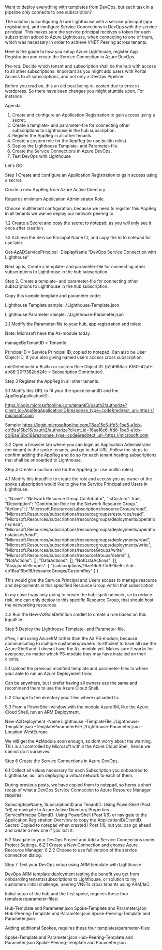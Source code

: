 Want to deploy everything with templates from DevOps, but each task in a pipeline only connects to one subscription?

The solution is configuring Azure Lighthouse with a service principal (app registration), and configure Service Connections in DevOps with the service principal. This makes sure the service principal receives a token for each subscription added to Azure Lighthouse, when connecting to one of them, which was necessary in order to achieve VNET Peering across tenants.

Here is the guide to how you setup Azure Lighthouse, register App Registration and create the Service Connection in Azure DevOps.

Pre-req: Decide which tenant and subscription shall be the hub with access to all other subscriptions. Important as you might add users with Portal Access to all subscriptions, and not only a DevOps Pipeline.

Before you read on, this an old post being re-posted due to error in wordpress. So there have been changes you might stumble upon. For instance

Agenda:

1. Create and configure an Application Registration to gain access using a secret.
2. Create a template- and parameter-file for connecting other subscriptions to Lighthouse in the hub subscription.
3. Register the AppReg in all other tenants.
4. Create a custom role for the AppReg (or use builtin roles).
5. Deploy the Lighthouse Template- and Parameter-file.
6. Create the Service Connections in Azure DevOps.
7. Test DevOps with Lighthouse

Let's GO!

Step 1 Create and configure an Application Registration to gain access using a secret.

Create a new AppReg from Azure Active Directory.

Requires minimum Application Administrator Role.

Choose multitenant configuration, because we need to register this AppReg in all tenants we wanne deploy our network peering to.

1.2 Create a Secret and copy the secret to notepad, as you will only see it once after creation.

1.3 Achieve the Service Principal Name ID, and copy the Id to notepad for use later.

Get-AzADServicePrincipal -DisplayName "DevOps Service Connection with Lighthouse"

Next up is; Create a template- and parameter-file for connecting other subscriptions to Lighthouse in the hub subscription.

Step 2. Create a template- and parameter-file for connecting other subscriptions to Lighthouse in the hub subscription.

Copy this sample template and parameter code:

Lighthouse Template sample: .\Lighthouse-Template.json

Lighthouse Parameter sample: .\Lighthouse-Parameter.json

2.1 Modify the Parameter-file to your hub, app registration and roles:

Note: Microsoft have the Az-module today.

manageByTenantID = TenantId

PrincipalID = Service Principal ID, copied to notepad. Can also be User Object ID, if your also giving named users access cross subscription.

roleDefintionId = Builtin or custom Role Object ID. (b24988ac-6180-42a0-ab88-20f7382dd24c = Subscription Contributor).

Step 3 Register the AppReg in all other tenants.

3.1 Modify this URL to fit your the spoke tenantID and the AppRegApplicationID:

https://login.microsoftonline.com/tenantID/oauth2/authorize?client_id=AppRegApplicationID&response_type=code&redirect_uri=https://microsoft.com

Sample: https://login.microsoftonline.com/15ae15c5-ffd5-1be5-a1cb-cb15aa15bc15/oauth2/authorize?client_id=16ae16c6-ffd6-1be6-a1cb-cb16aa16bc16&response_type=code&redirect_uri=https://microsoft.com

3.2 Open a browser tab where you can login as Application Administrator (minimum) to the spoke tenants, and go to that URL. Follow the steps to confirm adding the AppReg and do so for each tenant hosting subscriptions that shall be onboarded to Lighthouse.

Step 4 Create a custom role for the AppReg (or use builtin roles).

4.1 Modify this InputFile to create the role and access you as owner of the spoke subscription would like to give the Service Principal and Users in Lighthouse.

{
    "Name": "Network Resource Group Contributor",
    "IsCustom": true,
    "Description": "Contributor Role for the Network Resource Group.",
    "Actions": [
      "Microsoft.Resources/subscriptions/resourceGroups/read",
      "Microsoft.Resources/subscriptions/resourcegroups/resources/read",
      "Microsoft.Resources/subscriptions/resourcegroups/deployments/operations/read",
      "Microsoft.Resources/subscriptions/resourcegroups/deployments/operationstatuses/read",
      "Microsoft.Resources/subscriptions/resourcegroups/deployments/read",
      "Microsoft.Resources/subscriptions/resourcegroups/deployments/write",
      "Microsoft.Resources/subscriptions/resourceGroups/write",
      "Microsoft.Resources/subscriptions/resourceGroups/delete"
    ],
    "NotActions": [],
    "DataActions": [],
    "NotDataActions": [],
    "AssignableScopes": [
    "/subscriptions/16ae16c6-ffd6-1be6-a1cb-cb16aa16bc16/resourceGroups/CustomRoy"
    ]
  }

This would give the Service Principal and Users access to manage resource and deployments in this specified Resource Group within that subscription.

In my case I was only going to create the hub-spok network, so to reduce risk, one can only deploy to this specific Resource Group, that should host the networking resources.

4.2 Run the New-AzRoleDefintion cmdlet to create a role based on this InputFile

Step 5 Deploy the Lighthouse Template- and Parameter-file.

#Yes, I am using AzureRM rather than the Az PS-module, because communcating to multiple customers/owners its efficient to have all use the Azure Shell and it doesnt have the Az-module yet. Makes sure it works for everyone, no matter which PS-module they may have installed on their clients.

5.1 Upload the previous modified template and parameter-files to where your able to run an Azure Deployment from.

Can be anywhere, but I prefer having all owners use the same and recommend them to use the Azure Cloud Shell.

5.2 Change to the directory your files where uploaded to:

5.3 From a PowerShell window with the module AzureRM, like the Azure Cloud Shell, run an ARM Deployment.

New-AzDeployment -Name Lighthouse -TemplateFile ./Lighthouse-Template.json -TemplateParameterFile ./Lighthouse-Parameter.json -Location WestEurope

We will get the AzModule soon enough, so dont worry about the warning. This is all controlled by Microsoft within the Azure Cloud Shell, hence we cannot do it ourselves.

Step 6 Create the Service Connections in Azure DevOps.

6.1 Collect all values necessary for each Subscription you onboarded to Lighthouse, as I am deploying a virtual network to each of them.

During previous posts, we have copied them to notepad, so heres a short recap of what a DevOps Service Connection to Azure Resource Manager requires:

SubscriptionName, SubscriptionID and TenantID: Using PowerShell (Post 1/6) or navigate to Azure Active Directory Properties.
ServicePrincipalClientID: Using PowerShell (Post 1/6) or navigate to the Application Registration Overview to copy the ApplicationID/ClientID.
Secret: Copied to notepad when created i Post 1/6, but you can go ahead and create a new one if you lost it.

6.2 Navigate to your DevOps Project and Add a Service Connections under Project Settings.
6.2.1 Create a New Connection and choose Azure Resource Manager.
6.2.2 Choose to use full version of the service connection dialog.

Step 7 Test your DevOps setup using ARM template with Lighthouse

DevOps ARM template deployment testing the benefit you get from onboarding tenants/subscriptions to Lighthouse, or solution to my customers initial challenge, peering VNETs cross tenants using ARM/IaC.

Initial setup of the hub and the first spoke, requires these four templates/parameter-files:

Hub-Template and Parameter.json
Spoke-Template and Parameter.json
Hub-Peering-Template and Parameter.json
Spoke-Peering-Template and Parameter.json

Adding additional Spokes, requires these four templates/parameter-files:

Spoke-Template and Parameter.json
Hub-Peering-Template and Parameter.json
Spoke-Peering-Template and Parameter.json